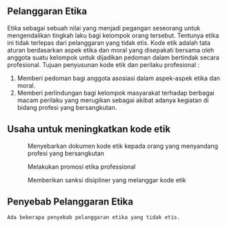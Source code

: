## Pelanggaran Etika
  Etika sebagai sebuah nilai yang menjadi pegangan seseorang untuk mengendalikan tingkah laku bagi kelompok orang tersebut. Tentunya etika ini tidak terlepas dari pelanggaran yang tidak etis. Kode etik adalah tata aturan berdasarkan aspek etika dan moral yang disepakati bersama oleh anggota suatu kelompok untuk dijadikan pedoman dalam bertindak secara profesional. Tujuan penyusunan kode etik dan perilaku profesional :
  <ol>
  <li>Memberi pedoman bagi anggota asosiasi dalam aspek-aspek etika dan moral.</li>
  <li>Memberi perlindungan bagi kelompok masyarakat terhadap berbagai macam perilaku yang merugikan sebagai akibat adanya kegiatan di bidang profesi yang bersangkutan.</li>
  </ol>
  
 ## Usaha untuk meningkatkan kode etik
  <ol>
    <ul>Menyebarkan dokumen kode etik kepada orang yang menyandang profesi yang bersangkutan</ul>
    <ul>Melakukan promosi etika professional</ul>
    <ul>Memberikan sanksi disipliner yang melanggar kode etik</ul>
  </ol>
  
 ## Penyebab Pelanggaran Etika
    Ada beberapa penyebab pelanggaran etika yang tidak etis. 
